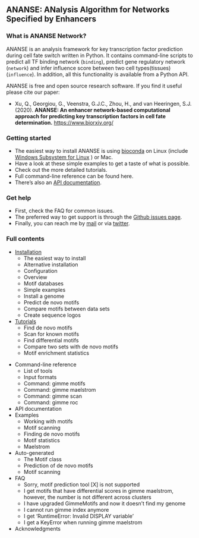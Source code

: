 ## ANANSE: ANalysis Algorithm for Networks Specified by Enhancers

### What is ANANSE Network?
ANANSE is an analysis framework for key transcription factor prediction during cell fate switch written in Python. It contains command-line scripts to predict all TF binding network (`binding`), predict gene regulatory network (`network`) and infer influence score between two cell types(tissues) (`influence`). In addition, all this functionality is available from a Python API.

ANANSE is free and open source research software. If you find it useful please cite our paper:

* Xu, Q., Georgiou, G., Veenstra, G.J.C., Zhou, H., and van Heeringen, S.J. (2020). **ANANSE: An enhancer network-based computational approach for predicting key transcription factors in cell fate determination.** https://www.biorxiv.org/

### Getting started
* The easiest way to install ANANSE is using [bioconda](https://bioconda.github.io/) on Linux (include [Windows Subsystem for Linux](https://docs.microsoft.com/en-us/windows/wsl/install-win10) ) or Mac. 
* Have a look at these simple examples to get a taste of what is possible.
* Check out the more detailed tutorials.
* Full command-line reference can be found here.
* There’s also an [API documentation](api.md).


### Get help
* First, check the FAQ for common issues.
* The preferred way to get support is through the [Github issues page](https://github.com/vanheeringen-lab/ANANSE/issues).
* Finally, you can reach me by [mail](mailto:qxuchn@gmail.com) or via [twitter](https://twitter.com/qxuchn).


### Full contents
- [Installation](installation.md)
    - The easiest way to install
    - Alternative installation
    - Configuration
    - Overview
    - Motif databases
    - Simple examples
    - Install a genome
    - Predict de novo motifs
    - Compare motifs between data sets
    - Create sequence logos
- [Tutorials](tutorials.md)
    - Find de novo motifs
    - Scan for known motifs
    - Find differential motifs
    - Compare two sets with de novo motifs
    - Motif enrichment statistics
* Command-line reference
    - List of tools
    - Input formats
    - Command: gimme motifs
    - Command: gimme maelstrom
    - Command: gimme scan
    - Command: gimme roc
* API documentation
* Examples
    - Working with motifs
    - Motif scanning
    - Finding de novo motifs
    - Motif statistics
    - Maelstrom
* Auto-generated
    - The Motif class
    - Prediction of de novo motifs
    - Motif scanning
* FAQ
    - Sorry, motif prediction tool [X] is not supported
    - I get motifs that have differential scores in gimme maelstrom, however, the number is not different across clusters
    - I have upgraded GimmeMotifs and now it doesn’t find my genome
    - I cannot run gimme index anymore
    - I get ‘RuntimeError: Invalid DISPLAY variable’
    - I get a KeyError when running gimme maelstrom
* Acknowledgments